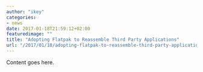 ```yaml
---
author: "ikey"
categories:
- news
date: 2017-01-18T21:59:12+02:00
featuredimage: ""
title: "Adopting Flatpak to Reassemble Third Party Applications"
url: "/2017/01/18/adopting-flatpak-to-reassemble-third-party-applications"
---
```


Content goes here.